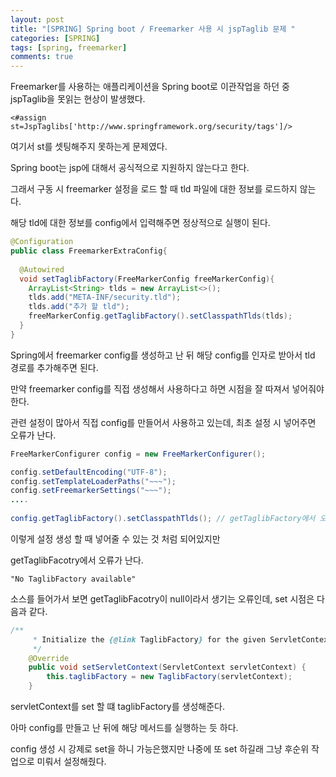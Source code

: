 ```yaml
---
layout: post
title: "[SPRING] Spring boot / Freemarker 사용 시 jspTaglib 문제 "
categories: [SPRING]
tags: [spring, freemarker]
comments: true
---
```


Freemarker를 사용하는 애플리케이션을 Spring boot로 이관작업을 하던 중 jspTaglib을 못읽는 현상이 발생했다.

```
<#assign st=JspTaglibs['http://www.springframework.org/security/tags']/>
```

여기서 st를 셋팅해주지 못하는게 문제였다.

Spring boot는 jsp에 대해서 공식적으로 지원하지 않는다고 한다.

그래서 구동 시 freemarker 설정을 로드 할 때 tld 파일에 대한 정보를 로드하지 않는다.

해당 tld에 대한 정보를 config에서 입력해주면 정상적으로 실행이 된다.

```java
@Configuration
public class FreemarkerExtraConfig{
 
  @Autowired
  void setTaglibFactory(FreeMarkerConfig freeMarkerConfig){
    ArrayList<String> tlds = new ArrayList<>();
    tlds.add("META-INF/security.tld");
    tlds.add("추가 할 tld");
    freeMarkerConfig.getTaglibFactory().setClasspathTlds(tlds);    
  }   
}  
```

Spring에서 freemarker config를 생성하고 난 뒤 해당 config를 인자로 받아서 tld 경로를 추가해주면 된다.

만약 freemarker config를 직접 생성해서 사용하다고 하면 시점을 잘 따져서 넣어줘야 한다.

관련 설정이 많아서 직접 config를 만들어서 사용하고 있는데, 최초 설정 시 넣어주면 오류가 난다.

```java
FreeMarkerConfigurer config = new FreeMarkerConfigurer();

config.setDefaultEncoding("UTF-8");
config.setTemplateLoaderPaths("~~~");
config.setFreemarkerSettings("~~~");
....
  
config.getTaglibFactory().setClasspathTlds(); // getTaglibFactory에서 오류난다. 
```

이렇게 설정 생성 할 때 넣어줄 수 있는 것 처럼 되어있지만

getTaglibFacotry에서 오류가 난다.

```
"No TaglibFactory available"
```

소스를 들어가서 보면  getTaglibFacotry이 null이라서 생기는 오류인데, set 시점은 다음과 같다.

```java
/**
	 * Initialize the {@link TaglibFactory} for the given ServletContext.
	 */
	@Override
	public void setServletContext(ServletContext servletContext) {
		this.taglibFactory = new TaglibFactory(servletContext);
	}
```

servletContext를 set 할 떄 taglibFactory를 생성해준다.

아마 config를 만들고 난 뒤에 해당 메서드를 실행하는 듯 하다.

config 생성 시 강제로 set을 하니 가능은했지만 나중에 또 set 하길래 그냥 후순위 작업으로 미뤄서 설정해줬다.
